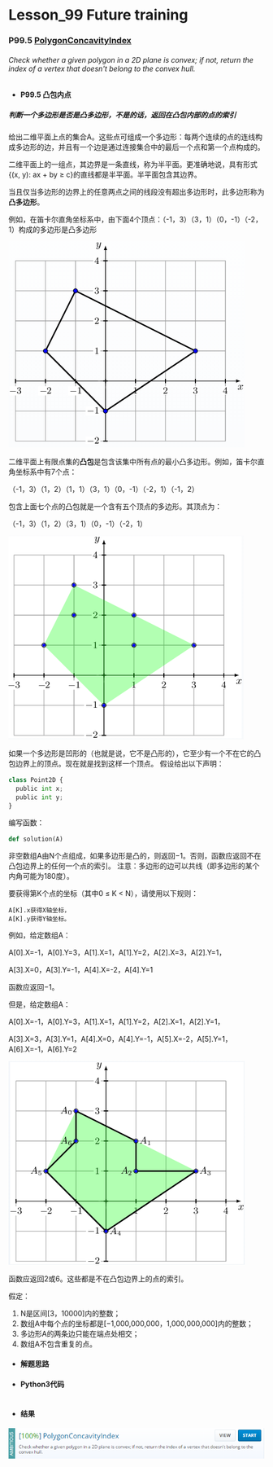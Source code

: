 # Lesson_99 Future training


### P99.5 [PolygonConcavityIndex](https://app.codility.com/programmers/lessons/99-future_training/polygon_concavity_index/) 

###### Check whether a given polygon in a 2D plane is convex; if not, return the index of a vertex that doesn't belong to the convex hull.

* #### P99.5 凸包内点

#####  判断一个多边形是否是凸多边形，不是的话，返回在凸包内部的点的索引

给出二维平面上点的集合A。这些点可组成一个多边形：每两个连续的点的连线构成多边形的边，并且有一个边是通过连接集合中的最后一个点和第一个点构成的。

二维平面上的一组点，其边界是一条直线，称为半平面。更准确地说，具有形式{(x, y): ax + by ≥ c}的直线都是半平面。半平面包含其边界。

当且仅当多边形的边界上的任意两点之间的线段没有超出多边形时，此多边形称为**凸多边形**。

例如，在笛卡尔直角坐标系中，由下面4个顶点：（-1，3）（3，1）（0，-1）（-2，1）构成的多边形是凸多边形

![image](https://github.com/Anfany/Codility-Lessons-By-Python3/blob/master/L99_Future%20training/99.5.1.png)

二维平面上有限点集的**凸包**是包含该集中所有点的最小凸多边形。例如，笛卡尔直角坐标系中有7个点：

（-1，3）（1，2）（1，1）（3，1）（0，-1）（-2，1）（-1，2）

包含上面七个点的凸包就是一个含有五个顶点的多边形。其顶点为：

（-1，3）（1，2）（3，1）（0，-1）（-2，1）

![image](https://github.com/Anfany/Codility-Lessons-By-Python3/blob/master/L99_Future%20training/99.5.2.png)

如果一个多边形是凹形的（也就是说，它不是凸形的），它至少有一个不在它的凸包边界上的顶点。现在就是找到这样一个顶点。
假设给出以下声明：
```python
class Point2D {
  public int x;
  public int y;
}
```
编写函数：
```python
def solution(A)
```

非空数组A由N个点组成，如果多边形是凸的，则返回−1。否则，函数应返回不在凸包边界上的任何一个点的索引。
注意：多边形的边可以共线（即多边形的某个内角可能为180度）。

要获得第K个点的坐标（其中0 ≤ K < N），请使用以下规则：
```
A[K].x获得X轴坐标，
A[K].y获得Y轴坐标。
```
例如，给定数组A：

A[0].X=-1，A[0].Y=3，A[1].X=1，A[1].Y=2，A[2].X=3，A[2].Y=1，

A[3].X=0，A[3].Y=-1，A[4].X=-2，A[4].Y=1

函数应返回−1。

但是，给定数组A：

A[0].X=-1，A[0].Y=3，A[1].X=1，A[1].Y=2，A[2].X=1，A[2].Y=1，

A[3].X=3，A[3].Y=1，A[4].X=0，A[4].Y=-1，A[5].X=-2，A[5].Y=1，A[6].X=-1，A[6].Y=2

![image](https://github.com/Anfany/Codility-Lessons-By-Python3/blob/master/L99_Future%20training/99.5.3.png)

函数应返回2或6。这些都是不在凸包边界上的点的索引。

假定：
  1. N是区间[3，10000]内的整数；
  2. 数组A中每个点的坐标都是[−1,000,000,000，1,000,000,000]内的整数；
  3. 多边形A的两条边只能在端点处相交；
  4. 数组A不包含重复的点。


* #### 解题思路




* #### Python3代码

```python

```

* #### 结果



![image](https://github.com/Anfany/Codility-Lessons-By-Python3/blob/master/L99_Future%20training/99.5.png)
